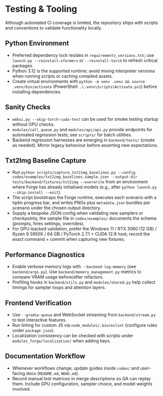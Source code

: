 # Testing & Tooling

Although automated CI coverage is limited, the repository ships with scripts and conventions to validate functionality locally.

## Python Environment
- Preferred dependency lock resides in `requirements_versions.txt`; use `launch.py --reinstall-xformers` or `--reinstall-torch` to refresh critical packages.
- Python 3.12 is the supported runtime; avoid mixing interpreter versions when running scripts or caching compiled assets.
- Create virtual environments with `python -m venv .venv && source .venv/bin/activate` (PowerShell: `.\.venv\Scripts\Activate.ps1`) before installing dependencies.

## Sanity Checks
- `webui.py --skip-torch-cuda-test` can be used for smoke testing startup without GPU checks.
- `modules/call_queue.py` and `modules/api/api.py` provide endpoints for automated regression tests; see `scripts/` for batch utilities.
- Backend regression harnesses are emerging in `backend/tests/` (create as needed). Mirror legacy behaviour before asserting new expectations.

## Txt2Img Baseline Capture
- Run `python scripts/capture_txt2img_baselines.py --config codex/examples/txt2img_baselines.sample.json --output-dir tests/backend/fixtures/txt2img --overwrite` from an environment where Forge has already initialised models (e.g., after `python launch.py --skip-install --exit`).
- The script bootstraps the Forge runtime, executes each scenario with a tqdm progress bar, and writes PNGs plus `metadata.json` bundles per scenario under the chosen output directory.
- Supply a bespoke JSON config when validating new samplers or checkpoints; the sample file in `codex/examples/` documents the schema (prompts, hires settings, overrides).
- For GPU-backed validation, prefer the Windows 11 / RTX 3060 (12 GB) / Ryzen 9 5950X / 64 GB / PyTorch 2.7.1 + CUDA 12.8 host; record the exact command + commit when capturing new fixtures.

## Performance Diagnostics
- Enable verbose memory logs with `--backend-log-memory` (see `backend/args.py`). Use `backend/memory_management.py` metrics to compare VRAM usage before/after refactors.
- Profiling hooks in `backend/utils.py` and `modules/shared.py` help collect timings for sampler loops and attention layers.

## Frontend Verification
- Use `--gradio-queue` and WebSocket streaming from `backend/stream.py` to test interactive features.
- Run linting for custom JS via `node_modules/.bin/eslint` (configure rules under `package.json`).
- Localization consistency can be checked with scripts under `modules_forge/localization/` when adding keys.

## Documentation Workflow
- Whenever workflows change, update guides inside `codex/` and user-facing docs (`README.md`, `NEWS.md`).
- Record manual test matrices in merge descriptions so QA can replay them. Include GPU configuration, sampler choice, and model weights involved.
